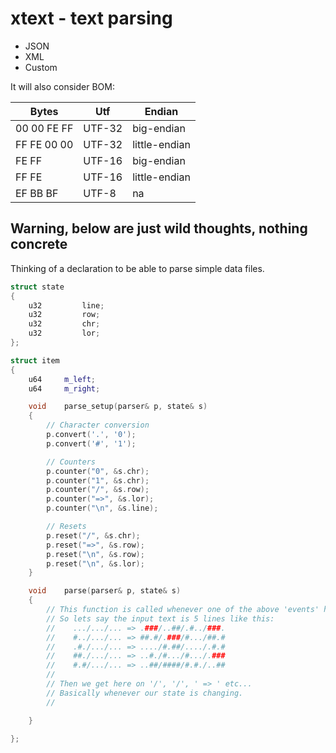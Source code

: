 # xtext - text parsing

- JSON
- XML
- Custom

It will also consider BOM:

Bytes       | Utf    | Endian
----------- | ------ | -------------
00 00 FE FF | UTF-32 | big-endian
FF FE 00 00 | UTF-32 | little-endian
FE FF       | UTF-16 | big-endian
FF FE       | UTF-16 | little-endian
EF BB BF    | UTF-8  | na

## Warning, below are just wild thoughts, nothing concrete

Thinking of a declaration to be able to parse simple data files.

```c++
struct state
{
    u32         line;
    u32         row;
    u32         chr;
    u32         lor;
};

struct item
{
    u64     m_left;
    u64     m_right;

    void    parse_setup(parser& p, state& s)
    {
        // Character conversion
        p.convert('.', '0');
        p.convert('#', '1');

        // Counters
        p.counter("0", &s.chr);
        p.counter("1", &s.chr);
        p.counter("/", &s.row);
        p.counter("=>", &s.lor);
        p.counter("\n", &s.line);

        // Resets
        p.reset("/", &s.chr);
        p.reset("=>", &s.row);
        p.reset("\n", &s.row);
        p.reset("\n", &s.lor);
    }

    void    parse(parser& p, state& s)
    {
        // This function is called whenever one of the above 'events' happen.
        // So lets say the input text is 5 lines like this:
        //    .../.../... => .###/..##/.#../###.
        //    #../.../... => ##.#/.###/#.../##.#
        //    .#./.../... => ..../#.##/..../.#.#
        //    ##./.../... => ..#./#.../#.../.###
        //    #.#/.../... => ..##/####/#.#./..##
        //
        // Then we get here on '/', '/', ' => ' etc...
        // Basically whenever our state is changing.
        //

    }

};
```